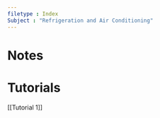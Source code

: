 ```yaml
---
filetype : Index
Subject : "Refrigeration and Air Conditioning"
---
```


# Notes

# Tutorials
[[Tutorial 1]]